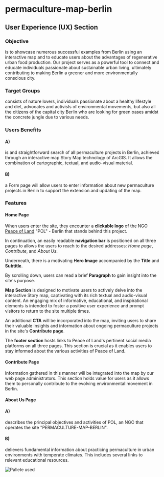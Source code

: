 # permaculture-map-berlin

## User Experience (UX) Section

### Objective

is to showcase numerous successful examples from Berlin using an interactive map and to educate users about the advantages of regenerative urban food production. Our project serves as a powerful tool to connect and educate individuals passionate about sustainable urban living, ultimately contributing to making Berlin a greener and more environmentally conscious city.

### Target Groups

consists of nature lovers, individuals passionate about a healthy lifestyle and diet, advocates and activists of environmental movements, but also all the citizens of the capital city Berlin who are looking for green oases amidst the concrete jungle due to various needs.

### Users Benefits

#### A)

is and straightforward search of all permaculture projects in Berlin, achieved through an interactive map Story Map technology of ArcGIS. It allows the combination of cartographic, textual, and audio-visual material.

#### B)

a Form page will allow users to enter information about new permaculture projects in Berlin to support the extension and updating of the map.

### Features

#### Home Page

When users enter the site, they encounter a **clickable logo** of the NGO [Peace of Land](http://www.peaceof.land "Peace of Land") "POL" - Berlin that stands behind this project.

In continuation, an easily readable **navigation bar** is positioned on all three pages to allows the users to reach to the desired addresses: *Home page*, *Contribute*, and *About Us*.

Underneath, there is a motivating **Hero Image** accompanied by the **Title** and **Subtitle**.

By scrolling down, users can read a brief **Paragraph** to gain insight into the site's purpose.

**Map Section** is designed to motivate users to actively delve into the interactive Story map, captivating with its rich textual and audio-visual content. An engaging mix of informative, educational, and inspirational elements is intended to foster a positive user experience and prompt visitors to return to the site multiple times.

An additional **CTA** will be incorporated into the map, inviting users to share their valuable insights and information about ongoing permaculture projects in the site's **Contribute page**.

The **footer section** hosts links to Peace of Land's pertinent social media platforms on all three pages. This section is crucial as it enables users to stay informed about the various activities of Peace of Land.

#### Contribute Page

Information gathered in this manner will be integrated into the map by our web page administrators. This section holds value for users as it allows them to personally contribute to the evolving environmental movement in Berlin.

#### About Us Page

#### A)

describes the principal objectives and activities of POL, an NGO that operates the site "PERMACULTURE-MAP-BERLIN".

#### B)

delievers fundamental information about practicing permaculture in urban environments with temperate climates. This includes several links to relevant educational resources.

![Pallete used](./images/Coolors_Palette.webp?raw=true "Colors used in this project")
